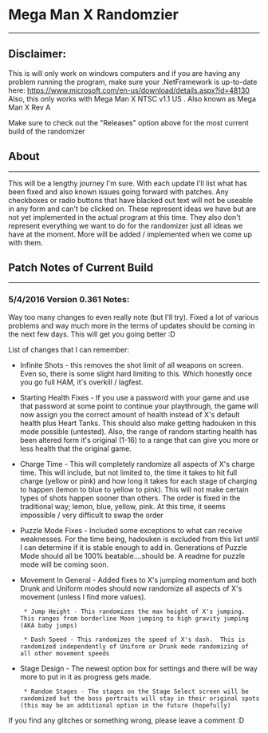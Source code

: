 # Mega Man X Randomzier
---

## Disclaimer: 
This is will only work on windows computers and if you are having any problem running the program, make sure your
.NetFramework is up-to-date here: https://www.microsoft.com/en-us/download/details.aspx?id=48130
Also, this only works with Mega Man X NTSC v1.1 US .  Also known as Mega Man X Rev A

Make sure to check out the "Releases" option above for the most current build of the randomizer

## About
---

This will be a lengthy journey I'm sure.  With each update I'll list what has been fixed and also known issues going forward with patches.  Any checkboxes or radio buttons that have blacked out text will not be useable in any form and can't be clicked on.  These represent ideas we have but are not yet implemented in the actual program at this time.  They also don't represent everything we want to do for the randomizer just all ideas we have at the moment.  More will be added / implemented when we come up with them.

## Patch Notes of Current Build
---

### 5/4/2016 Version 0.361 Notes:

Way too many changes to even really note (but I'll try). Fixed a lot of various problems and way much more in the terms of updates should be coming in the next few days. This will get you going better :D

List of changes that I can remember:
* Infinite Shots - this removes the shot limit of all weapons on screen.  Even so, there is some slight hard limiting to this.  Which honestly once you go full HAM, it's overkill / lagfest.

* Starting Health Fixes - If you use a password with your game and use that password at some point to continue your playthrough, the game will now assign you the correct amount of health instead of X's default health plus Heart Tanks.  This should also make getting hadouken in this mode possible (untested).  Also, the range of random starting health has been altered form it's original (1-16) to a range that can give you more or less health that the original game.


* Charge Time - This will completely randomize all aspects of X's charge time.  This will include, but not limited to, the time it takes to hit full charge (yellow or pink) and how long it takes for each stage of charging to happen (lemon to blue to yellow to pink).  This will not make certain types of shots happen sooner than others.  The order is fixed in the traditional way; lemon, blue, yellow, pink.  At this time, it seems impossible / very difficult to swap the order

* Puzzle Mode Fixes - Included some exceptions to what can receive weaknesses.  For the time being, hadouken is excluded from this list until I can determine if it is stable enough to add in.  Generations of Puzzle Mode should all be 100% beatable....should be.  A readme for puzzle mode will be coming soon.

* Movement In General - Added fixes to X's jumping momentum and both Drunk and Uniform modes should now randomize all aspects of X's movement (unless I find more values). 

       * Jump Height - This randomizes the max height of X's jumping.  This ranges from borderline Moon jumping to high gravity jumping (AKA baby jumps)

       * Dash Speed - This randomizes the speed of X's dash.  This is randomized independently of Uniform or Drunk mode randomizing of all other movement speeds

* Stage Design - The newest option box for settings and there will be way more to put in it as progress gets made.

       * Random Stages - The stages on the Stage Select screen will be randomized but the boss portraits will stay in their original spots (this may be an additional option in the future (hopefully)

If you find any glitches or something wrong, please leave a comment :D


